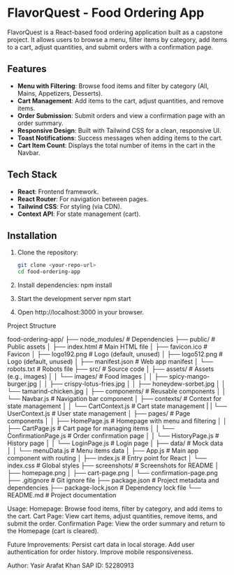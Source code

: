 # FlavorQuest - Food Ordering App

FlavorQuest is a React-based food ordering application built as a capstone project. It allows users to browse a menu, filter items by category, add items to a cart, adjust quantities, and submit orders with a confirmation page.

## Features
- **Menu with Filtering**: Browse food items and filter by category (All, Mains, Appetizers, Desserts).
- **Cart Management**: Add items to the cart, adjust quantities, and remove items.
- **Order Submission**: Submit orders and view a confirmation page with an order summary.
- **Responsive Design**: Built with Tailwind CSS for a clean, responsive UI.
- **Toast Notifications**: Success messages when adding items to the cart.
- **Cart Item Count**: Displays the total number of items in the cart in the Navbar.

## Tech Stack
- **React**: Frontend framework.
- **React Router**: For navigation between pages.
- **Tailwind CSS**: For styling (via CDN).
- **Context API**: For state management (cart).

## Installation
1. Clone the repository:
   ```bash
   git clone <your-repo-url>
   cd food-ordering-app

2. Install dependencies:
    npm install

3. Start the development server
    npm start

4. Open http://localhost:3000 in your browser.

Project Structure

food-ordering-app/
├── node_modules/              # Dependencies
├── public/                   # Public assets
│   ├── index.html            # Main HTML file
│   ├── favicon.ico           # Favicon
│   ├── logo192.png           # Logo (default, unused)
│   ├── logo512.png           # Logo (default, unused)
│   ├── manifest.json         # Web app manifest
│   └── robots.txt            # Robots file
├── src/                      # Source code
│   ├── assets/               # Assets (e.g., images)
│   │   └── images/           # Food images
│   │       ├── spicy-mango-burger.jpg
│   │       ├── crispy-lotus-fries.jpg
│   │       ├── honeydew-sorbet.jpg
│   │       └── tamarind-chicken.jpg
│   ├── components/           # Reusable components
│   │   └── Navbar.js         # Navigation bar component
│   ├── contexts/             # Context for state management
│   │   └── CartContext.js    # Cart state management
|   |   └── UserContext.js    # User state management
│   ├── pages/                # Page components
│   │   ├── HomePage.js       # Homepage with menu and filtering
│   │   ├── CartPage.js       # Cart page for managing items
│   │   └── ConfirmationPage.js # Order confirmation page
│   │   └── HistoryPage.js    # History page
│   │   └── LoginPage.js      # Login page
│   ├── data/                 # Mock data
│   │   └── menuData.js       # Menu items data
│   ├── App.js                # Main app component with routing
│   ├── index.js              # Entry point for React
│   └── index.css             # Global styles
├── screenshots/              # Screenshots for README
│   ├── homepage.png
│   ├── cart-page.png
│   └── confirmation-page.png
├── .gitignore                # Git ignore file
├── package.json              # Project metadata and dependencies
├── package-lock.json         # Dependency lock file
└── README.md                 # Project documentation

Usage:
Homepage: Browse food items, filter by category, and add items to the cart.
Cart Page: View cart items, adjust quantities, remove items, and submit the order.
Confirmation Page: View the order summary and return to the Homepage (cart is cleared).

Future Improvements:
Persist cart data in local storage.
Add user authentication for order history.
Improve mobile responsiveness.


Author:
Yasir Arafat Khan
SAP ID: 52280913